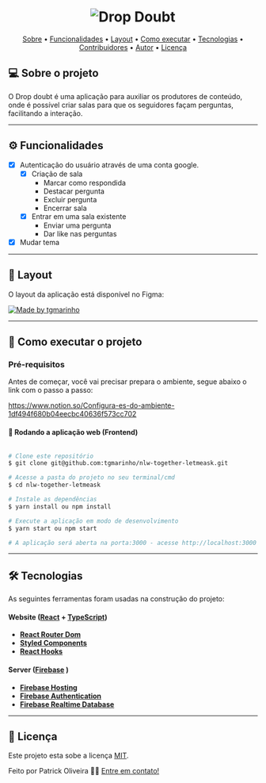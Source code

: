 <h1 align="center">
    <img alt="Drop Doubt" title="#NLWTogether" src="https://i.imgur.com/a13ptLv.png" />
</h1>

<p align="center">
 <a href="#-sobre-o-projeto">Sobre</a> •
 <a href="#-funcionalidades">Funcionalidades</a> •
 <a href="#-layout">Layout</a> • 
 <a href="#-como-executar-o-projeto">Como executar</a> • 
 <a href="#-tecnologias">Tecnologias</a> • 
 <a href="#-contribuidores">Contribuidores</a> • 
 <a href="#-autor">Autor</a> • 
 <a href="#user-content--licença">Licença</a>
</p>


## 💻 Sobre o projeto

O Drop doubt é uma aplicação para auxiliar os produtores de conteúdo, onde é possível criar salas para que os seguidores façam perguntas, facilitando a interação.

---

## ⚙️ Funcionalidades

- [x] Autenticação do usuário através de uma conta google.
  - [x] Criação de sala
    - Marcar como respondida
    - Destacar pergunta
    - Excluir pergunta
    - Encerrar sala
  - [x] Entrar em uma sala existente
    - Enviar uma pergunta
    - Dar like nas perguntas
 - [x] Mudar tema
---

## 🎨 Layout

O layout da aplicação está disponível no Figma:

<a href="https://www.figma.com/file/DLCnFjAe8nFFCt01JML4pV/Drop-Doubt">
  <img alt="Made by tgmarinho" src="https://img.shields.io/badge/Acessar%20Layout%20-Figma-%2304D361">
</a>

---

## 🚀 Como executar o projeto


### Pré-requisitos

Antes de começar, você vai precisar prepara o ambiente, segue abaixo o link com o passo a passo:

https://www.notion.so/Configura-es-do-ambiente-1df494f680b04eecbc40636f573cc702

#### 🧭 Rodando a aplicação web (Frontend)

```bash

# Clone este repositório
$ git clone git@github.com:tgmarinho/nlw-together-letmeask.git

# Acesse a pasta do projeto no seu terminal/cmd
$ cd nlw-together-letmeask

# Instale as dependências
$ yarn install ou npm install

# Execute a aplicação em modo de desenvolvimento
$ yarn start ou npm start

# A aplicação será aberta na porta:3000 - acesse http://localhost:3000

```

---

## 🛠 Tecnologias

As seguintes ferramentas foram usadas na construção do projeto:

#### **Website**  ([React](https://reactjs.org/)  +  [TypeScript](https://www.typescriptlang.org/))

-   **[React Router Dom](https://github.com/ReactTraining/react-router/tree/master/packages/react-router-dom)**
-   **[Styled Components](https://styled-components.com/)**
-   **[React Hooks](https://pt-br.reactjs.org/docs/hooks-intro.htmlm)**

#### **Server**  ([Firebase](https://firebase.google.com/?hl=pt) )

-   **[Firebase Hosting](https://firebase.google.com/docs/hosting)**
-   **[Firebase Authentication](https://firebase.google.com/docs/auth)**
-   **[Firebase Realtime Database](https://firebase.google.com/docs/database)**

---

## 📝 Licença

Este projeto esta sobe a licença [MIT](./LICENSE).

Feito por Patrick Oliveira 👋🏽 [Entre em contato!](https://www.linkedin.com/in/patrick-oliveira-a02744125/)
